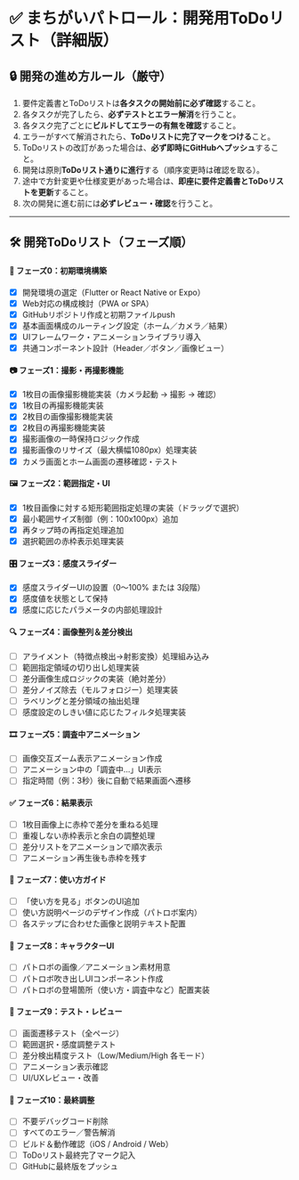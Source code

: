 # ✅ まちがいパトロール：開発用ToDoリスト（詳細版）

## 🔒 開発の進め方ルール（厳守）
1. 要件定義書とToDoリストは**各タスクの開始前に必ず確認**すること。
2. 各タスクが完了したら、**必ずテストとエラー解消**を行うこと。
3. 各タスク完了ごとに**ビルドしてエラーの有無を確認**すること。
4. エラーがすべて解消されたら、**ToDoリストに完了マークをつける**こと。
5. ToDoリストの改訂があった場合は、**必ず即時にGitHubへプッシュ**すること。
6. 開発は原則**ToDoリスト通りに進行**する（順序変更時は確認を取る）。
7. 途中で方針変更や仕様変更があった場合は、**即座に要件定義書とToDoリストを更新**すること。
8. 次の開発に進む前には**必ずレビュー・確認**を行うこと。

---

## 🛠 開発ToDoリスト（フェーズ順）

#### 📁 フェーズ0：初期環境構築
- [x] 開発環境の選定（Flutter or React Native or Expo）
- [x] Web対応の構成検討（PWA or SPA）
- [x] GitHubリポジトリ作成と初期ファイルpush
- [x] 基本画面構成のルーティング設定（ホーム／カメラ／結果）
- [x] UIフレームワーク・アニメーションライブラリ導入
- [x] 共通コンポーネント設計（Header／ボタン／画像ビュー）

#### 📷 フェーズ1：撮影・再撮影機能
- [x] 1枚目の画像撮影機能実装（カメラ起動 → 撮影 → 確認）
- [x] 1枚目の再撮影機能実装
- [x] 2枚目の画像撮影機能実装
- [x] 2枚目の再撮影機能実装
- [x] 撮影画像の一時保持ロジック作成
- [x] 撮影画像のリサイズ（最大横幅1080px）処理実装
- [x] カメラ画面とホーム画面の遷移確認・テスト

#### 🖼 フェーズ2：範囲指定・UI
- [x] 1枚目画像に対する矩形範囲指定処理の実装（ドラッグで選択）
- [x] 最小範囲サイズ制御（例：100x100px）追加
- [x] 再タップ時の再指定処理追加
- [x] 選択範囲の赤枠表示処理実装

#### 🎛 フェーズ3：感度スライダー
- [x] 感度スライダーUIの設置（0〜100% または 3段階）
- [x] 感度値を状態として保持
- [x] 感度に応じたパラメータの内部処理設計

#### 🔍 フェーズ4：画像整列＆差分検出
- [ ] アライメント（特徴点検出→射影変換）処理組み込み
- [ ] 範囲指定領域の切り出し処理実装
- [ ] 差分画像生成ロジックの実装（絶対差分）
- [ ] 差分ノイズ除去（モルフォロジー）処理実装
- [ ] ラベリングと差分領域の抽出処理
- [ ] 感度設定のしきい値に応じたフィルタ処理実装

#### 🎞 フェーズ5：調査中アニメーション
- [ ] 画像交互ズーム表示アニメーション作成
- [ ] アニメーション中の「調査中…」UI表示
- [ ] 指定時間（例：3秒）後に自動で結果画面へ遷移

#### ✅ フェーズ6：結果表示
- [ ] 1枚目画像上に赤枠で差分を重ねる処理
- [ ] 重複しない赤枠表示と余白の調整処理
- [ ] 差分リストをアニメーションで順次表示
- [ ] アニメーション再生後も赤枠を残す

#### 📘 フェーズ7：使い方ガイド
- [ ] 「使い方を見る」ボタンのUI追加
- [ ] 使い方説明ページのデザイン作成（パトロボ案内）
- [ ] 各ステップに合わせた画像と説明テキスト配置

#### 🤖 フェーズ8：キャラクターUI
- [ ] パトロボの画像／アニメーション素材用意
- [ ] パトロボ吹き出しUIコンポーネント作成
- [ ] パトロボの登場箇所（使い方・調査中など）配置実装

#### 🧪 フェーズ9：テスト・レビュー
- [ ] 画面遷移テスト（全ページ）
- [ ] 範囲選択・感度調整テスト
- [ ] 差分検出精度テスト（Low/Medium/High 各モード）
- [ ] アニメーション表示確認
- [ ] UI/UXレビュー・改善

#### 🧹 フェーズ10：最終調整
- [ ] 不要デバッグコード削除
- [ ] すべてのエラー／警告解消
- [ ] ビルド＆動作確認（iOS / Android / Web）
- [ ] ToDoリスト最終完了マーク記入
- [ ] GitHubに最終版をプッシュ
